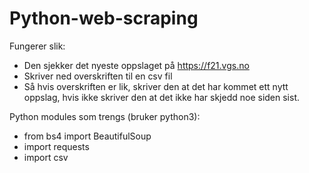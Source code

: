# Python-web-scraping

Fungerer slik:
  * Den sjekker det nyeste oppslaget på https://f21.vgs.no
  * Skriver ned overskriften til en csv fil
  * Så hvis overskriften er lik, skriver den at det har kommet ett nytt oppslag, hvis ikke skriver den at det ikke har skjedd noe siden sist.

Python modules som trengs (bruker python3):
  * from bs4 import BeautifulSoup
  * import requests
  * import csv

